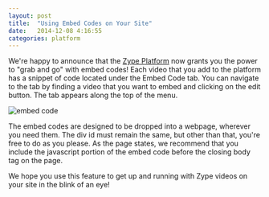 ```yaml
---
layout: post
title:  "Using Embed Codes on Your Site"
date:   2014-12-08 4:16:55
categories: platform
---
```


We're happy to announce that the [Zype Platform](http://admin.zype.com) now grants you the power to "grab and go" with embed codes! Each video that you add to the platform has a snippet of code located under the Embed Code tab. You can navigate to the tab by finding a video that you want to embed and clicking on the edit button. The tab appears along the top of the menu.

![embed code](http://i.imgur.com/V3LoUYw.png)

The embed codes are designed to be dropped into a webpage, wherever you need them. The div id must remain the same, but other than that, you're free to do as you please. As the page states, we recommend that you include the javascript portion of the embed code before the closing body tag on the page.

We hope you use this feature to get up and running with Zype videos on your site in the blink of an eye!
